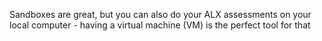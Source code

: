 Sandboxes are great, but you can also do your ALX assessments on your local computer - having a virtual machine (VM) is the perfect tool for that
